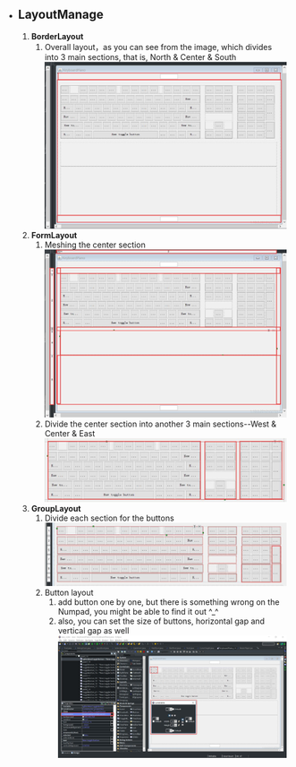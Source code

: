 - ## LayoutManage

    1. **BorderLayout**
        1. Overall layout，as you can see from the image, which divides into 3 main sections, that is, North & Center & South
        \
        ![image](https://github.com/LearningPracticeTheory/KeyboardPiano/blob/master/image_for_github/pic2.jpg)
    2. **FormLayout**
        1. Meshing the center section
        \
        ![image](https://github.com/LearningPracticeTheory/KeyboardPiano/blob/master/image_for_github/pic3.jpg)
        2. Divide the center section into another 3 main sections--West & Center & East
        \
        ![image](https://github.com/LearningPracticeTheory/KeyboardPiano/blob/master/image_for_github/pic4.jpg)
    3. **GroupLayout**
        1. Divide each section for the buttons
        \
        ![image](https://github.com/LearningPracticeTheory/KeyboardPiano/blob/master/image_for_github/pic5.jpg)
        2. Button layout
            1. add button one by one, but there is something wrong on the Numpad, you might be able to find it out \^_^
            2. also, you can set the size of buttons, horizontal gap and vertical gap as well
            \
            ![image](https://github.com/LearningPracticeTheory/KeyboardPiano/blob/master/image_for_github/pic6.jpg)            
